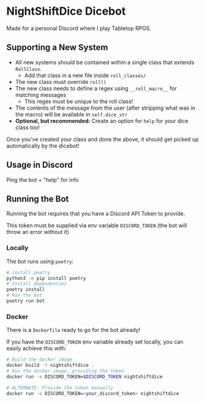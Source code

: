 # NightShiftDice Dicebot

Made for a personal Discord where I play Tabletop RPGS.

## Supporting a New System

- All new systems should be contained within a single class that extends `RollClass`.
  - Add that class in a new file inside `roll_classes/`
- The new class must override `roll()` 
- The new class needs to define a regex using `__roll_macro__` for matching messages
  - This regex must be unique to the roll class!
- The contents of the message from the user (after stripping what was in the macro) will be available in `self.dice_str`
- **Optional, but recommended:**  Create an option for `help` for your dice class too!

Once you've created your class and done the above, it should get picked up automatically by the dicebot!

## Usage in Discord

Ping the bot + "help" for info

## Running the Bot

Running the bot requires that you have a Discord API Token to provide.

This token must be supplied via env variable `DISCORD_TOKEN` (the bot will throw an error without it)

### Locally

The bot runs using `poetry`:

```bash
# install poetry
python3 -m pip install poetry
# Install dependencies
poetry install
# Run the bot
poetry run bot
```

### Docker

There is a `Dockerfile` ready to go for the bot already!

If you have the `DISCORD_TOKEN` env variable already set locally, you can easily achieve this with:
```bash
# Build the docker image
docker build -t nightshiftdice .
# Run the docker image, providing the token
docker run -e DISCORD_TOKEN=$DISCORD_TOKEN nightshiftdice

# ALTERNATE: Provide the token manually
docker run -e DISCORD_TOKEN=<your_discord_token> nightshiftdice
```
